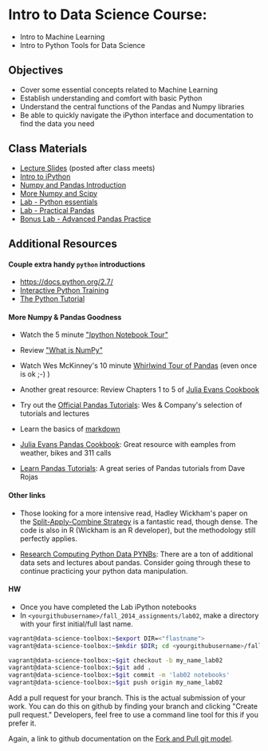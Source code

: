 Intro to Data Science Course:
=======

- Intro to Machine Learning
- Intro to Python Tools for Data Science

## Objectives

* Cover some essential concepts related to Machine Learning
* Establish understanding and comfort with basic Python
* Understand the central functions of the Pandas and Numpy libraries
* Be able to quickly navigate the iPython interface and documentation to find the data you need

## Class Materials

* [Lecture Slides](https://github.com/gads14-nyc/fall_2014_lessons/blob/master/02_intro_to_ML/class02.pdf) (posted after class meets)
* [Intro to iPython](http://nbviewer.ipython.org/github/gads14-nyc/fall_2014_lessons/blob/master/02_intro_to_ML/ipython_intro.ipynb)
* [Numpy and Pandas Introduction](http://nbviewer.ipython.org/github/gads14-nyc/fall_2014_lessons/blob/master/02_intro_to_ML/working_with_data.ipynb)
* [More Numpy and Scipy](http://nbviewer.ipython.org/github/gads14-nyc/fall_2014_lessons/blob/master/02_intro_to_ML/numpy_scipy.ipynb)
* [Lab - Python essentials](http://nbviewer.ipython.org/github/gads14-nyc/fall_2014_lessons/blob/master/02_intro_to_ML/python_lab.ipynb)
* [Lab - Practical Pandas](http://nbviewer.ipython.org/github/gads14-nyc/fall_2014_lessons/blob/master/02_intro_to_ML/pandas_lab.ipynb)
* [Bonus Lab - Advanced Pandas Practice](https://github.com/gads14-nyc/fall_2014_lessons/blob/master/02_intro_to_ML/advanced_lab.md)

## Additional Resources

#### Couple extra handy `python` introductions

* <a href="https://docs.python.org/2.7/">https://docs.python.org/2.7/</a>
* <a href="http://www.learnpython.org/">Interactive Python Training</a>
* <a href="https://docs.python.org/2.7/tutorial/index.html">The Python Tutorial</a>

#### More Numpy & Pandas Goodness

* Watch the 5 minute ["Ipython Notebook Tour"](http://ipython.org/notebook.html)

* Review ["What is NumPy"](http://docs.scipy.org/doc/numpy/user/whatisnumpy.html)

* Watch Wes McKinney's 10 minute [Whirlwind Tour of Pandas](http://wesmckinney.com/blog/?p=647) (even once is ok ;-) )

* Another great resource: Review Chapters 1 to 5 of [Julia Evans Cookbook](https://github.com/jvns/pandas-cookbook)

* Try out the [Official Pandas Tutorials](http://pandas.pydata.org/pandas-docs/stable/tutorials.html): Wes & Company's selection of tutorials and lectures

* Learn the basics of [markdown](http://daringfireball.net/projects/markdown/syntax)

* [Julia Evans Pandas Cookbook](https://github.com/jvns/pandas-cookbook): Great resource with eamples from weather, bikes and 311 calls

* [Learn Pandas Tutorials](https://bitbucket.org/hrojas/learn-pandas): A great series of Pandas tutorials from Dave Rojas

#### Other links

* Those looking for a more intensive read, Hadley Wickham's paper on the [Split-Apply-Combine Strategy](http://www.jstatsoft.org/v40/i01/paper) is a fantastic read, though dense. The code is also in R (Wickham is an R developer), but the methodology still perfectly applies.

* [Research Computing Python Data PYNBs](http://nbviewer.ipython.org/github/ResearchComputing/Meetup-Fall-2013/tree/master/python/): There are a ton of additional data sets and lectures about pandas. Consider going through these to continue practicing your python data manipulation.

#### HW

* Once you have completed the Lab iPython notebooks
* In `<yourgithubusername>/fall_2014_assignments/lab02`, make a directory with your first initial/full last name.

```sh
vagrant@data-science-toolbox:~$export DIR=<"flastname">
vagrant@data-science-toolbox:~$mkdir $DIR; cd <yourgithubusername>/fall_2014_assignments/lab02/$DIR;
```

```sh
vagrant@data-science-toolbox:~$git checkout -b my_name_lab02
vagrant@data-science-toolbox:~$git add .
vagrant@data-science-toolbox:~$git commit -m 'lab02 notebooks'
vagrant@data-science-toolbox:~$git push origin my_name_lab02
```

Add a pull request for your branch. This is the actual submission of your work. You can do this on github by finding your branch and clicking "Create pull request." Developers, feel free to use a command line tool for this if you prefer it.

Again, a link to github documentation on the <a href="https://help.github.com/articles/using-pull-requests#fork--pull">Fork and Pull git model</a>.


